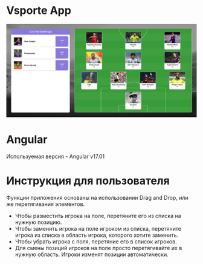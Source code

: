 # Vsporte App

![Vsporte App](src/assets/github/preview.png "Vsporte App")

# Angular
Используемая версия - Angular v17.01

# Инструкция для пользователя
Функции приложения основаны на использовании Drag and Drop, или же перетягивания элементов.
- Чтобы разместить игрока на поле, перетяните его из списка на нужную позицию.
- Чтобы заменить игрока на поле игроком из списка, перетяните игрока из списка в область игрока, которого хотите заменить.
- Чтобы убрать игрока с поля, перетяние его в список игроков.
- Для смены позиций игроков на поле просто перетягивайте их в нужную область. Игроки изменят позиции автоматически.
